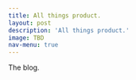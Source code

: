 ```yaml
---
title: All things product.
layout: post
description: 'All things product.'
image: TBD
nav-menu: true
---
```



The blog.